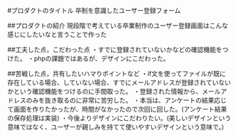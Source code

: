 #プロダクトのタイトル
卒制を意識したユーザー登録フォーム

##プロダクトの紹介
現段階で考えている卒業制作のユーザー登録画面はこんな感じにしたいなと言うことで作った

##工夫した点，こだわった点
・すでに登録されていないかなどの確認機能をつけた。 ・phpの課題ではあるが、デザインにこだわった。

##苦戦した点，共有したいハマりポイントなど
・if文を使ってファイルが既に存在している場合、していない場合、すでにメールアドレスが登録されていないかという確認機能をつけるのに手間取った。 
・登録された情報から、メールアドレスのみを抜き取るのに非常に苦労した。 ・本当は、アンケートの結果応じて画面を作りたかったが、時間がなかったので次回に回した。(アンケート結果の保存処理は実装) 
・今後よりデザインにこだわりたい。(美しいデザインという意味ではなく、ユーザーが親しみを持てて使いやすいデザインという意味で。)
